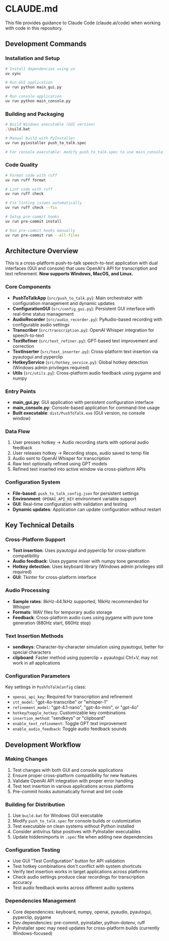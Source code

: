 # CLAUDE.md

This file provides guidance to Claude Code (claude.ai/code) when working with code in this repository.

## Development Commands

### Installation and Setup
```bash
# Install dependencies using uv
uv sync

# Run GUI application
uv run python main_gui.py

# Run console application
uv run python main_console.py
```

### Building and Packaging
```bash
# Build Windows executable (GUI version)
.\build.bat

# Manual build with PyInstaller
uv run pyinstaller push_to_talk.spec

# For console executable: modify push_to_talk.spec to use main_console.py and set console=True
```

### Code Quality
```bash
# Format code with ruff
uv run ruff format

# Lint code with ruff
uv run ruff check

# Fix linting issues automatically
uv run ruff check --fix

# Setup pre-commit hooks
uv run pre-commit install

# Run pre-commit hooks manually
uv run pre-commit run --all-files
```

## Architecture Overview

This is a cross-platform push-to-talk speech-to-text application with dual interfaces (GUI and console) that uses OpenAI's API for transcription and text refinement. **Now supports Windows, MacOS, and Linux.**

### Core Components
- **PushToTalkApp** (`src/push_to_talk.py`): Main orchestrator with configuration management and dynamic updates
- **ConfigurationGUI** (`src/config_gui.py`): Persistent GUI interface with real-time status management
- **AudioRecorder** (`src/audio_recorder.py`): PyAudio-based recording with configurable audio settings
- **Transcriber** (`src/transcription.py`): OpenAI Whisper integration for speech-to-text
- **TextRefiner** (`src/text_refiner.py`): GPT-based text improvement and correction
- **TextInserter** (`src/text_inserter.py`): Cross-platform text insertion via pyautogui and pyperclip
- **HotkeyService** (`src/hotkey_service.py`): Global hotkey detection (Windows admin privileges required)
- **Utils** (`src/utils.py`): Cross-platform audio feedback using pygame and numpy

### Entry Points
- **main_gui.py**: GUI application with persistent configuration interface
- **main_console.py**: Console-based application for command-line usage
- **Built executable**: `dist/PushToTalk.exe` (GUI version, no console window)

### Data Flow
1. User presses hotkey → Audio recording starts with optional audio feedback
2. User releases hotkey → Recording stops, audio saved to temp file
3. Audio sent to OpenAI Whisper for transcription
4. Raw text optionally refined using GPT models
5. Refined text inserted into active window via cross-platform APIs

### Configuration System
- **File-based**: `push_to_talk_config.json` for persistent settings
- **Environment**: `OPENAI_API_KEY` environment variable support
- **GUI**: Real-time configuration with validation and testing
- **Dynamic updates**: Application can update configuration without restart

## Key Technical Details

### Cross-Platform Support
- **Text insertion**: Uses pyautogui and pyperclip for cross-platform compatibility
- **Audio feedback**: Uses pygame mixer with numpy tone generation
- **Hotkey detection**: Uses keyboard library (Windows admin privileges still required)
- **GUI**: Tkinter for cross-platform interface

### Audio Processing
- **Sample rates**: 8kHz-44.1kHz supported, 16kHz recommended for Whisper
- **Formats**: WAV files for temporary audio storage
- **Feedback**: Cross-platform audio cues using pygame with pure tone generation (880Hz start, 660Hz stop)

### Text Insertion Methods
- **sendkeys**: Character-by-character simulation using pyautogui, better for special characters
- **clipboard**: Faster method using pyperclip + pyautogui Ctrl+V, may not work in all applications

### Configuration Parameters
Key settings in `PushToTalkConfig` class:
- `openai_api_key`: Required for transcription and refinement
- `stt_model`: "gpt-4o-transcribe" or "whisper-1"
- `refinement_model`: "gpt-4.1-nano", "gpt-4o-mini", or "gpt-4o"
- `hotkey`/`toggle_hotkey`: Customizable key combinations
- `insertion_method`: "sendkeys" or "clipboard"
- `enable_text_refinement`: Toggle GPT text improvement
- `enable_audio_feedback`: Toggle audio feedback sounds

## Development Workflow

### Making Changes
1. Test changes with both GUI and console applications
2. Ensure proper cross-platform compatibility for new features
3. Validate OpenAI API integration with proper error handling
4. Test text insertion in various applications across platforms
5. Pre-commit hooks automatically format and lint code

### Building for Distribution
1. Use `build.bat` for Windows GUI executable
2. Modify `push_to_talk.spec` for console builds or customization
3. Test executable on clean systems without Python installed
4. Consider antivirus false positives with PyInstaller executables
5. Update hiddenimports in `.spec` file when adding new dependencies

### Configuration Testing
- Use GUI "Test Configuration" button for API validation
- Test hotkey combinations don't conflict with system shortcuts
- Verify text insertion works in target applications across platforms
- Check audio settings produce clear recordings for transcription accuracy
- Test audio feedback works across different audio systems

### Dependencies Management
- Core dependencies: keyboard, numpy, openai, pyaudio, pyautogui, pyperclip, pygame
- Dev dependencies: pre-commit, pyinstaller, python-dotenv, ruff
- PyInstaller spec may need updates for cross-platform builds (currently Windows-focused)
